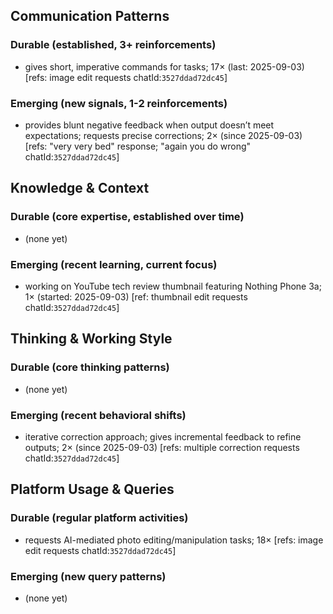 ## Communication Patterns
### Durable (established, 3+ reinforcements)
- gives short, imperative commands for tasks; 17× (last: 2025-09-03) [refs: image edit requests chatId:`3527ddad72dc45`]

### Emerging (new signals, 1-2 reinforcements)
- provides blunt negative feedback when output doesn’t meet expectations; requests precise corrections; 2× (since 2025-09-03) [refs: "very very bed" response; "again you do wrong" chatId:`3527ddad72dc45`]

## Knowledge & Context
### Durable (core expertise, established over time)
- (none yet)

### Emerging (recent learning, current focus)
- working on YouTube tech review thumbnail featuring Nothing Phone 3a; 1× (started: 2025-09-03) [ref: thumbnail edit requests chatId:`3527ddad72dc45`]

## Thinking & Working Style
### Durable (core thinking patterns)
- (none yet)

### Emerging (recent behavioral shifts)
- iterative correction approach; gives incremental feedback to refine outputs; 2× (since 2025-09-03) [refs: multiple correction requests chatId:`3527ddad72dc45`]

## Platform Usage & Queries
### Durable (regular platform activities)
- requests AI-mediated photo editing/manipulation tasks; 18× [refs: image edit requests chatId:`3527ddad72dc45`]

### Emerging (new query patterns)
- (none yet)
